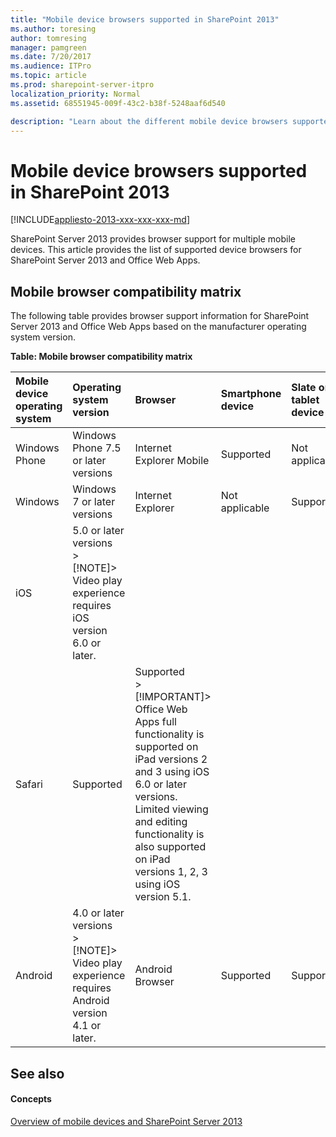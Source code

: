 ```yaml
---
title: "Mobile device browsers supported in SharePoint 2013"
ms.author: toresing
author: tomresing
manager: pamgreen
ms.date: 7/20/2017
ms.audience: ITPro
ms.topic: article
ms.prod: sharepoint-server-itpro
localization_priority: Normal
ms.assetid: 68551945-009f-43c2-b38f-5248aaf6d540

description: "Learn about the different mobile device browsers supported in SharePoint Server 2013."
---
```


# Mobile device browsers supported in SharePoint 2013

[!INCLUDE[appliesto-2013-xxx-xxx-xxx-md](../includes/appliesto-2013-xxx-xxx-xxx-md.md)] 
  
SharePoint Server 2013 provides browser support for multiple mobile devices. This article provides the list of supported device browsers for SharePoint Server 2013 and Office Web Apps.
  
## Mobile browser compatibility matrix

The following table provides browser support information for SharePoint Server 2013 and Office Web Apps based on the manufacturer operating system version.
  
**Table: Mobile browser compatibility matrix**

|**Mobile device operating system**|**Operating system version**|**Browser**|**Smartphone device**|**Slate or tablet device**|
|:-----|:-----|:-----|:-----|:-----|
|Windows Phone  <br/> |Windows Phone 7.5 or later versions  <br/> |Internet Explorer Mobile  <br/> |Supported  <br/> |Not applicable  <br/> |
|Windows  <br/> |Windows 7 or later versions  <br/> |Internet Explorer  <br/> |Not applicable  <br/> |Supported  <br/> |
|iOS  <br/> |5.0 or later versions  <br/> > [!NOTE]> Video play experience requires iOS version 6.0 or later.           
| Safari  <br/> |Supported  <br/> |Supported  <br/> > [!IMPORTANT]> Office Web Apps full functionality is supported on iPad versions 2 and 3 using iOS 6.0 or later versions. Limited viewing and editing functionality is also supported on iPad versions 1, 2, 3 using iOS version 5.1.           |
|Android  <br/> |4.0 or later versions  <br/> > [!NOTE]> Video play experience requires Android version 4.1 or later.           | Android Browser  <br/> |Supported  <br/> |Supported  <br/> |
   
## See also

#### Concepts

[Overview of mobile devices and SharePoint Server 2013](mobile-devices-overview.md)

